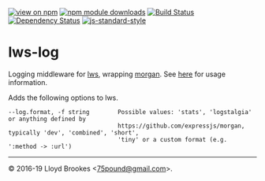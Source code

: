 [![view on npm](https://img.shields.io/npm/v/lws-log.svg)](https://www.npmjs.org/package/lws-log)
[![npm module downloads](https://img.shields.io/npm/dt/lws-log.svg)](https://www.npmjs.org/package/lws-log)
[![Build Status](https://travis-ci.org/lwsjs/log.svg?branch=master)](https://travis-ci.org/lwsjs/log)
[![Dependency Status](https://badgen.net/david/dep/lwsjs/log)](https://david-dm.org/lwsjs/log)
[![js-standard-style](https://img.shields.io/badge/code%20style-standard-brightgreen.svg)](https://github.com/feross/standard)

# lws-log
Logging middleware for [lws](https://github.com/lwsjs/lws), wrapping [morgan](https://github.com/expressjs/morgan). See [here](https://github.com/lwsjs/local-web-server/wiki/How-to-output-an-access-log) for usage information.

Adds the following options to lws.

```
--log.format, -f string        Possible values: 'stats', 'logstalgia' or anything defined by
                               https://github.com/expressjs/morgan, typically 'dev', 'combined', 'short',
                               'tiny' or a custom format (e.g. ':method -> :url')
```

* * *

&copy; 2016-19 Lloyd Brookes \<75pound@gmail.com\>.

